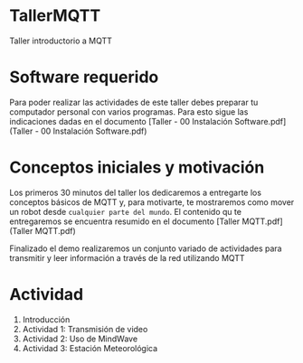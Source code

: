 # TallerMQTT
Taller introductorio a MQTT

# Software requerido
Para poder realizar las actividades de este taller debes preparar tu computador personal con varios programas. Para esto sigue las indicaciones dadas en el documento  [Taller - 00 Instalación Software.pdf](Taller - 00 Instalación Software.pdf)

# Conceptos iniciales y motivación
Los primeros 30 minutos del taller los dedicaremos a entregarte los conceptos básicos de MQTT y, para motivarte, te mostraremos como mover un robot desde `cualquier parte del mundo`. El contenido qu te entregaremos se encuentra resumido en el documento [Taller MQTT.pdf](Taller MQTT.pdf)

Finalizado el demo realizaremos un conjunto variado de actividades para transmitir y leer información a través de la red utilizando MQTT

# Actividad

1. Introducción
2. Actividad 1: Transmisión de video
3. Actividad 2: Uso de MindWave
4. Actividad 3: Estación Meteorológica